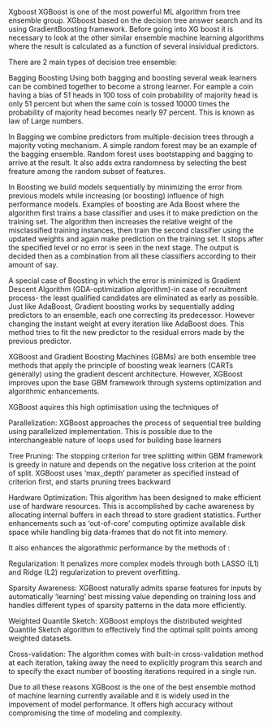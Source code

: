 Xgboost
XGBoost is one of the most powerful ML algorithm from tree ensemble group. XGboost based on the decision tree answer search and its using GradientBoosting framework. Before going into XG boost it is necessary to look at the other similar ensemble machine learning algorithms where the result is calculated as a function of several insividual predictors.

There are 2 main types of decision tree ensemble:

Bagging
Boosting
Using both bagging and boosting several weak learners can be combined together to become a strong learner. For eample a coin having a bias of 51 heads in 100 toss of coin probability of majority head is only 51 percent but when the same coin is tossed 10000 times the probability of majority head becomes nearly 97 percent. This is known as law of Large numbers.

In Bagging we combine predictors from multiple-decision trees through a majority voting mechanism. A simple random forest may be an example of the bagging ensemble. Random forest uses bootstapping and bagging to arrive at the result. It also adds extra randomness by selecting the best freature among the random subset of features.

In Boosting we build models sequentially by minimizing the error from previous models while increasing (or boosting) influence of high performance models. Examples of boosting are Ada Boost where the algorithm first trains a base classifier and uses it to make prediction on the training set. The algorithm then increases the relative weight of the misclassified training instances, then train the second classifier using the updated weights and again make prediction on the training set. It stops after the specified level or no error is seen in the next stage. The output is decided then as a combination from all these classifiers according to their amount of say.

A special case of Boosting in which the error is minimized is Gradient Descent Algorithm (GDA-optimization algorithm)-in case of recruitment process- the least qualified candidates are eliminated as early as possible. Just like AdaBoost, Gradient boosting works by sequentially adding predictors to an ensemble, each one correcting its predecessor. However changing the instant weight at every iteration like AdaBoost does. This method tries to fit the new predictor to the residual errors made by the previous predictor.

XGBoost and Gradient Boosting Machines (GBMs) are both ensemble tree methods that apply the principle of boosting weak learners (CARTs generally) using the gradient descent architecture. However, XGBoost improves upon the base GBM framework through systems optimization and algorithmic enhancements.

XGBoost aquires this high optimisation using the techniques of

Parallelization: XGBoost approaches the process of sequential tree building using parallelized implementation. This is possible due to the interchangeable nature of loops used for building base learners

Tree Pruning: The stopping criterion for tree splitting within GBM framework is greedy in nature and depends on the negative loss criterion at the point of split. XGBoost uses ‘max_depth’ parameter as specified instead of criterion first, and starts pruning trees backward

Hardware Optimization: This algorithm has been designed to make efficient use of hardware resources. This is accomplished by cache awareness by allocating internal buffers in each thread to store gradient statistics. Further enhancements such as ‘out-of-core’ computing optimize available disk space while handling big data-frames that do not fit into memory.

It also enhances the algorathmic performance by the methods of :

Regularization: It penalizes more complex models through both LASSO (L1) and Ridge (L2) regularization to prevent overfitting.

Sparsity Awareness: XGBoost naturally admits sparse features for inputs by automatically ‘learning’ best missing value depending on training loss and handles different types of sparsity patterns in the data more efficiently.

Weighted Quantile Sketch: XGBoost employs the distributed weighted Quantile Sketch algorithm to effectively find the optimal split points among weighted datasets.

Cross-validation: The algorithm comes with built-in cross-validation method at each iteration, taking away the need to explicitly program this search and to specify the exact number of boosting iterations required in a single run.

Due to all these reasons XGBoost is the one of the best ensemble mothod of machine learning currently available and it is widely used in the impovement of model performance. It offers high accuracy without compromising the time of modeling and complexity.